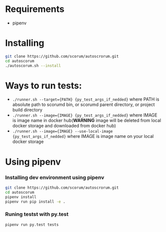 # Requirements
* pipenv

# Installing
```bash
git clone https://github.com/scorum/autoscrorum.git
cd autoscorum
./autoscorum.sh --install
```

# Ways to run tests:
* `./runner.sh --target={PATH} {py_test_args_if_nedded}` where PATH is absolute path to scorumd bin, or scorumd parent directory, or project build directory
* `./runner.sh --image={IMAGE} {py_test_args_if_nedded}` where IMAGE is image name in docker hub(**WARNING** image will be deleted from local docker storage and downloaded from docker hub) 
* `./runner.sh --image={IMAGE} --use-local-image {py_test_args_if_nedded}` where IMAGE is image name on your local docker storage

# Using pipenv

### Installing dev environment using pipenv
```bash
git clone https://github.com/scorum/autoscrorum.git
cd autoscorum
pipenv install
pipenv run pip install -e .
```

### Runing testst with py.test
```bash
pipenv run py.test tests
```
